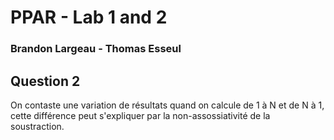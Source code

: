 # PPAR - Lab 1 and 2
### Brandon Largeau - Thomas Esseul

## Question 2

On contaste une variation de résultats quand on calcule de 1 à N et de N à 1, 
cette différence peut s'expliquer par la non-assossiativité de la soustraction.

